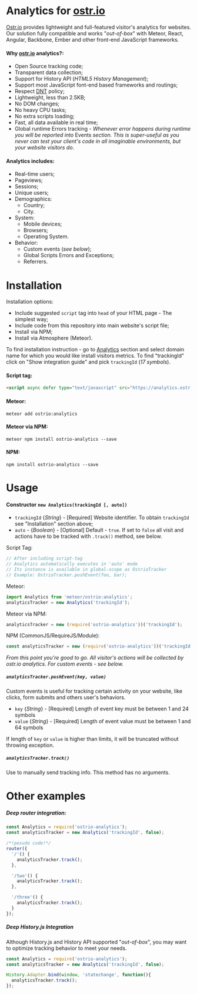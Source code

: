 Analytics for [ostr.io](https://ostr.io)
=======

[Ostr.io](https://ostr.io) provides lightweight and full-featured visitor's analytics for websites. Our solution fully compatible and works "*out-of-box*" with Meteor, React, Angular, Backbone, Ember and other front-end JavaScript frameworks.

#### Why [ostr.io](https://ostr.io) analytics?:
  - Open Source tracking code;
  - Transparent data collection;
  - Support for History API (*HTML5 History Management*);
  - Support most JavaScript font-end based frameworks and routings;
  - Respect [DNT](https://en.wikipedia.org/wiki/Do_Not_Track) policy;
  - Lightweight, less than 2.5KB;
  - No DOM changes;
  - No heavy CPU tasks;
  - No extra scripts loading;
  - Fast, all data available in real time;
  - Global runtime Errors tracking - *Whenever error happens during runtime you will be reported into* Events *section. This is super-useful as you never can test your client's code in all imaginable environments, but your website visitors do*.

#### Analytics includes:
  - Real-time users;
  - Pageviews;
  - Sessions;
  - Unique users;
  - Demographics:
    - Country;
    - City.
  - System:
    - Mobile devices;
    - Browsers;
    - Operating System.
  - Behavior:
    - Custom events (*see below*);
    - Global Scripts Errors and Exceptions;
    - Referrers.

Installation
=======
Installation options:
 - Include suggested `script` tag into `head` of your HTML page - The simplest way;
 - Include code from this repository into main website's script file;
 - Install via NPM;
 - Install via Atmosphere (Meteor).

To find installation instruction - go to [Analytics](https://ostr.io/service/analytics) section and select domain name for which you would like install visitors metrics. To find "trackingId" click on "Show integration guide" and pick `trackingId` (*17 symbols*).

#### Script tag:
```html
<script async defer type="text/javascript" src="https://analytics.ostr.io/trackingId.js"></script>
```

#### Meteor:
```shell
meteor add ostrio:analytics
```

#### Meteor via NPM:
```shell
meteor npm install ostrio-analytics --save
```

#### NPM:
```shell
npm install ostrio-analytics --save
```

Usage
=======

#### Constructor `new Analytics(trackingId [, auto])`
 - `trackingId` {*String*} - [Required] Website identifier. To obtain `trackingId` see "Installation" section above;
 - `auto` - {*Boolean*} - [Optional] Default - `true`. If set to `false` all visit and actions have to be tracked with `.track()` method, see below.

Script Tag:
```js
// After including script-tag
// Analytics automatically executes in 'auto' mode
// Its instance is available in global-scope as OstrioTracker
// Example: OstrioTracker.pushEvent(foo, bar);
```

Meteor:
```jsx
import Analytics from 'meteor/ostrio:analytics';
analyticsTracker = new Analytics('trackingId');
```

Meteor via NPM:
```jsx
analyticsTracker = new (require('ostrio-analytics'))('trackingId');
```

NPM (CommonJS/RequireJS/Module):
```jsx
const analyticsTracker = new (require('ostrio-analytics'))('trackingId');
```

*From this point you're good to go. All visitor's actions will be collected by ostr.io analytics. For custom events - see below.*

##### `analyticsTracker.pushEvent(key, value)`
Custom events is useful for tracking certain activity on your website, like clicks, form submits and others user's behaviors.

 - `key` {*String*} - [Required] Length of event key must be between 1 and 24 symbols
 - `value` {*String*} - [Required] Length of event value must be between 1 and 64 symbols

If length of `key` or `value` is higher than limits, it will be truncated without throwing exception.


##### `analyticsTracker.track()`
Use to manually send tracking info. This method has no arguments.

Other examples
=======
##### Deep router integration:
```jsx
const Analytics = require('ostrio-analytics');
const analyticsTracker = new Analytics('trackingId', false);

/*!pesudo code!*/
router({
  '/'() {
    analyticsTracker.track();
  },

  '/two'() {
    analyticsTracker.track();
  },

  '/three'() {
    analyticsTracker.track();
  }
});
```

##### Deep History.js Integration
Although History.js and History API supported "*out-of-box*", you may want to optimize tracking behavior to meet your needs.
```jsx
const Analytics = require('ostrio-analytics');
const analyticsTracker = new Analytics('trackingId', false);

History.Adapter.bind(window, 'statechange', function(){
  analyticsTracker.track();
});
```
